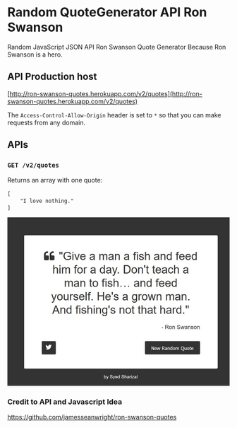 # Random QuoteGenerator API Ron Swanson
Random JavaScript JSON API Ron Swanson Quote Generator
Because Ron Swanson is a hero.

## API Production host
[http://ron-swanson-quotes.herokuapp.com/v2/quotes](http://ron-swanson-quotes.herokuapp.com/v2/quotes)

The `Access-Control-Allow-Origin` header is set to `*` so that you can make requests from any domain.

## APIs

### `GET /v2/quotes`
Returns an array with one quote:
```
[
	"I love nothing."
]
```

![Screen shot](https://github.com/ssharizal/RandomQuoteGeneratorRonSwan/blob/master/web_screenshot1.jpg)

### Credit to API and Javascript Idea
https://github.com/jamesseanwright/ron-swanson-quotes
